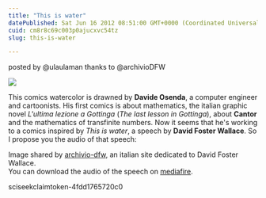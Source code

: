 ```yaml
---
title: "This is water"
datePublished: Sat Jun 16 2012 08:51:00 GMT+0000 (Coordinated Universal Time)
cuid: cm8r8c69c003p0ajucxvc54tz
slug: this-is-water

---
```



posted by @ulaulaman thanks to @archivioDFW

![](https://cdn.hashnode.com/res/hashnode/image/upload/v1743072459105/04d9b839-6dad-4b0e-981f-f80ca35c35a1.jpeg)

This comics watercolor is drawned by **Davide Osenda**, a computer engineer and cartoonists. His first comics is about mathematics, the italian graphic novel _L'ultima lezione a Gottinga_ (_The last lesson in Gottinga_), about **Cantor** and the mathematics of transfinite numbers. Now it seems that he's working to a comics inspired by _This is water_, a speech by **David Foster Wallace**. So I propose you the audio of that speech:

Image shared by [archivio-dfw](http://archivio-dfw.tumblr.com/post/25103983614/lacqua-una-tavola-ad-acquerello-di-davide), an italian site dedicated to David Foster Wallace.  
You can download the audio of the speech on [mediafire](http://www.mediafire.com/?file41t3kfml6q6).

sciseekclaimtoken-4fdd1765720c0